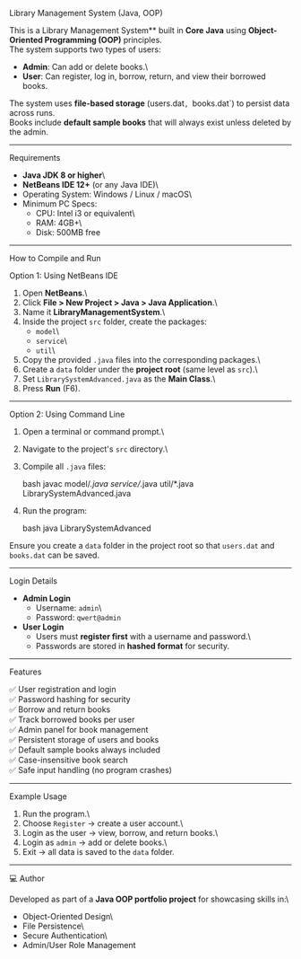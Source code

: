  Library Management System (Java, OOP)

This is a Library Management System** built in **Core Java** using
**Object-Oriented Programming (OOP)** principles.\
The system supports two types of users:

-   **Admin**: Can add or delete books.\
-   **User**: Can register, log in, borrow, return, and view their
    borrowed books.

The system uses **file-based storage** (users.dat`, `books.dat`) to
persist data across runs.\
Books include **default sample books** that will always exist unless
deleted by the admin.

------------------------------------------------------------------------

 Requirements

-   **Java JDK 8 or higher**\
-   **NetBeans IDE 12+** (or any Java IDE)\
-   Operating System: Windows / Linux / macOS\
-   Minimum PC Specs:
    -   CPU: Intel i3 or equivalent\
    -   RAM: 4GB+\
    -   Disk: 500MB free



------------------------------------------------------------------------

 How to Compile and Run

 Option 1: Using NetBeans IDE

1.  Open **NetBeans**.\
2.  Click **File \> New Project \> Java \> Java Application**.\
3.  Name it **LibraryManagementSystem**.\
4.  Inside the project `src` folder, create the packages:
    -   `model`\
    -   `service`\
    -   `util`\
5.  Copy the provided `.java` files into the corresponding packages.\
6.  Create a `data` folder under the **project root** (same level as
    `src`).\
7.  Set `LibrarySystemAdvanced.java` as the **Main Class**.\
8.  Press **Run** (F6).

------------------------------------------------------------------------

 Option 2: Using Command Line

1.  Open a terminal or command prompt.\

2.  Navigate to the project's `src` directory.\

3.  Compile all `.java` files:

     bash
    javac model/*.java service/*.java util/*.java LibrarySystemAdvanced.java
    

4.  Run the program:

    bash
    java LibrarySystemAdvanced
    

 Ensure you create a `data` folder in the project root so that
`users.dat` and `books.dat` can be saved.

------------------------------------------------------------------------

 Login Details

-   **Admin Login**
    -   Username: `admin`\
    -   Password: `qwert@admin`
-   **User Login**
    -   Users must **register first** with a username and password.\
    -   Passwords are stored in **hashed format** for security.

------------------------------------------------------------------------

 Features

✅ User registration and login\
✅ Password hashing for security\
✅ Borrow and return books\
✅ Track borrowed books per user\
✅ Admin panel for book management\
✅ Persistent storage of users and books\
✅ Default sample books always included\
✅ Case-insensitive book search\
✅ Safe input handling (no program crashes)

------------------------------------------------------------------------

 Example Usage

1.  Run the program.\
2.  Choose `Register` → create a user account.\
3.  Login as the user → view, borrow, and return books.\
4.  Login as `admin` → add or delete books.\
5.  Exit → all data is saved to the `data` folder.

------------------------------------------------------------------------

💻 Author

Developed as part of a **Java OOP portfolio project** for showcasing
skills in:\
- Object-Oriented Design\
- File Persistence\
- Secure Authentication\
- Admin/User Role Management
